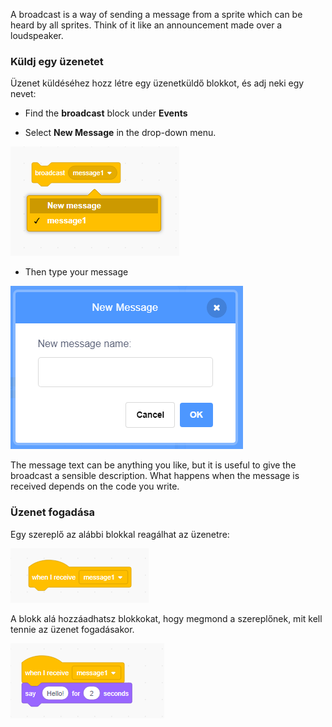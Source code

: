 A broadcast is a way of sending a message from a sprite which can be heard by all sprites. Think of it like an announcement made over a loudspeaker.

### Küldj egy üzenetet

Üzenet küldéséhez hozz létre egy üzenetküldő blokkot, és adj neki egy nevet:

+ Find the **broadcast** block under **Events**

+ Select **New Message** in the drop-down menu.

![broadcast block dropdown](images/broadcast-block.png)

+ Then type your message

![Hozz létre egy üzenetet](images/new-broadcast.png)

The message text can be anything you like, but it is useful to give the broadcast a sensible description. What happens when the message is received depends on the code you write.

### Üzenet fogadása

Egy szereplő az alábbi blokkal reagálhat az üzenetre:

![Üzenet fogadása](images/receive-a-broadcast.png)

A blokk alá hozzáadhatsz blokkokat, hogy megmond a szereplőnek, mit kell tennie az üzenet fogadásakor.

![Példa üzenet fogadására](images/receive-example.png)
